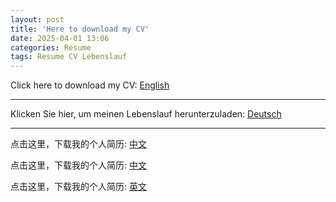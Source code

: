 ```yaml
---
layout: post
title: 'Here to download my CV'
date: 2025-04-01 13:06
categories: Resume
tags: Resume CV Lebenslauf
---
```


Click here to download my CV: [English](https://cloud.tu-braunschweig.de/s/pW28xaiHAow9cRS)

------------------


Klicken Sie hier, um meinen Lebenslauf herunterzuladen: [Deutsch](https://cloud.tu-braunschweig.de/s/ZYdPAPep5F8wNH8)

------------------
点击这里，下载我的个人简历: [中文](/assets/img/Chinese_CV.pdf)


点击这里，下载我的个人简历: [中文](https://cloud.tu-braunschweig.de/s/mggpCCW2rd8nJMN)


点击这里，下载我的个人简历: [英文](https://cloud.tu-braunschweig.de/s/pW28xaiHAow9cRS)

